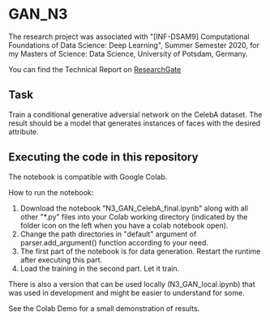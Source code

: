 # GAN_N3

The research project was associated with "[INF-DSAM9] Computational Foundations of Data Science: Deep Learning", Summer Semester 2020, for my Masters of Science: Data Science, University of Potsdam, Germany. 

You can find the Technical Report on [ResearchGate](https://www.researchgate.net/publication/355917170_Conditional_Generative_Adversarial_Network_generate_new_face_images_based_on_attributes)

## Task
Train a conditional generative adversial network on the CelebA dataset. The result should be a model that generates instances of faces with the desired attribute.

## Executing the code in this repository

The notebook is compatible with Google Colab. 

How to run the notebook:

1) Download the notebook "N3_GAN_CelebA_final.ipynb" along with all other "*.py" files into your Colab working directory (indicated by the folder icon on the left when you have a colab notebook open).
2) Change the path directories in "default" argument of parser.add_argument() function according to your need.
3) The first part of the notebook is for data generation. Restart the runtime after executing this part.
4) Load the training in the second part. Let it train.

There is also a version that can be used locally (N3_GAN_local.ipynb) that was used in development and might be easier to understand for some.

See the Colab Demo for a small demonstration of results.
